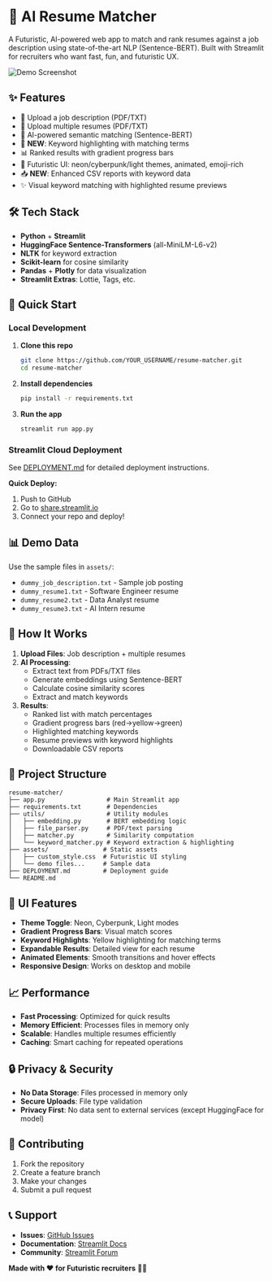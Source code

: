 # 🚀 AI Resume Matcher

A Futuristic, AI-powered web app to match and rank resumes against a job description using state-of-the-art NLP (Sentence-BERT). Built with Streamlit for recruiters who want fast, fun, and futuristic UX.

![Demo Screenshot](assets/demo_screenshot.png)

## ✨ Features
- 🧠 Upload a job description (PDF/TXT)
- 📄 Upload multiple resumes (PDF/TXT)
- 🤖 AI-powered semantic matching (Sentence-BERT)
- 🎯 **NEW**: Keyword highlighting with matching terms
- 📊 Ranked results with gradient progress bars
- 🎨 Futuristic UI: neon/cyberpunk/light themes, animated, emoji-rich
- 📥 **NEW**: Enhanced CSV reports with keyword data
- ✨ Visual keyword matching with highlighted resume previews

## 🛠️ Tech Stack
- **Python** + **Streamlit**
- **HuggingFace Sentence-Transformers** (all-MiniLM-L6-v2)
- **NLTK** for keyword extraction
- **Scikit-learn** for cosine similarity
- **Pandas** + **Plotly** for data visualization
- **Streamlit Extras**: Lottie, Tags, etc.

## 🚀 Quick Start

### Local Development
1. **Clone this repo**
   ```bash
   git clone https://github.com/YOUR_USERNAME/resume-matcher.git
   cd resume-matcher
   ```

2. **Install dependencies**
   ```bash
   pip install -r requirements.txt
   ```

3. **Run the app**
   ```bash
   streamlit run app.py
   ```

### Streamlit Cloud Deployment
See [DEPLOYMENT.md](DEPLOYMENT.md) for detailed deployment instructions.

**Quick Deploy:**
1. Push to GitHub
2. Go to [share.streamlit.io](https://share.streamlit.io)
3. Connect your repo and deploy!

## 📊 Demo Data
Use the sample files in `assets/`:
- `dummy_job_description.txt` - Sample job posting
- `dummy_resume1.txt` - Software Engineer resume
- `dummy_resume2.txt` - Data Analyst resume  
- `dummy_resume3.txt` - AI Intern resume

## 🎯 How It Works

1. **Upload Files**: Job description + multiple resumes
2. **AI Processing**: 
   - Extract text from PDFs/TXT files
   - Generate embeddings using Sentence-BERT
   - Calculate cosine similarity scores
   - Extract and match keywords
3. **Results**: 
   - Ranked list with match percentages
   - Gradient progress bars (red→yellow→green)
   - Highlighted matching keywords
   - Resume previews with keyword highlights
   - Downloadable CSV reports

## 📁 Project Structure
```
resume-matcher/
├── app.py                 # Main Streamlit app
├── requirements.txt       # Dependencies
├── utils/                 # Utility modules
│   ├── embedding.py       # BERT embedding logic
│   ├── file_parser.py     # PDF/text parsing
│   ├── matcher.py         # Similarity computation
│   └── keyword_matcher.py # Keyword extraction & highlighting
├── assets/               # Static assets
│   ├── custom_style.css  # Futuristic UI styling
│   └── demo files...     # Sample data
├── DEPLOYMENT.md         # Deployment guide
└── README.md
```

## 🎨 UI Features
- **Theme Toggle**: Neon, Cyberpunk, Light modes
- **Gradient Progress Bars**: Visual match scores
- **Keyword Highlights**: Yellow highlighting for matching terms
- **Expandable Results**: Detailed view for each resume
- **Animated Elements**: Smooth transitions and hover effects
- **Responsive Design**: Works on desktop and mobile

## 📈 Performance
- **Fast Processing**: Optimized for quick results
- **Memory Efficient**: Processes files in memory only
- **Scalable**: Handles multiple resumes efficiently
- **Caching**: Smart caching for repeated operations

## 🔒 Privacy & Security
- **No Data Storage**: Files processed in memory only
- **Secure Uploads**: File type validation
- **Privacy First**: No data sent to external services (except HuggingFace for model)

## 🤝 Contributing
1. Fork the repository
2. Create a feature branch
3. Make your changes
4. Submit a pull request

## 📞 Support
- **Issues**: [GitHub Issues](https://github.com/YOUR_USERNAME/resume-matcher/issues)
- **Documentation**: [Streamlit Docs](https://docs.streamlit.io)
- **Community**: [Streamlit Forum](https://discuss.streamlit.io)



**Made with ❤️ for Futuristic recruiters** 🚀✨ 
